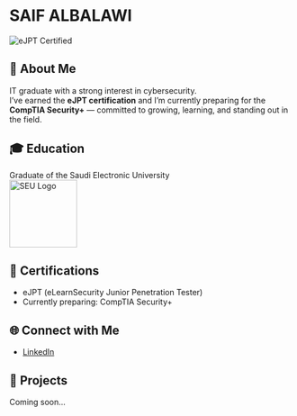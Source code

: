 # SAIF ALBALAWI 

![eJPT Certified](https://img.shields.io/badge/eJPT-Certified-blueviolet?style=flat-square&logo=tryhackme)

## 👋 About Me  
IT graduate with a strong interest in cybersecurity.  
I’ve earned the **eJPT certification** and I’m currently preparing for the **CompTIA Security+** — committed to growing, learning, and standing out in the field.

## 🎓 Education  
Graduate of the Saudi Electronic University  
<img src="https://i.imgur.com/h7TxU2r.png" alt="SEU Logo" width="120"/>


## 📜 Certifications  
- eJPT (eLearnSecurity Junior Penetration Tester)  
- Currently preparing: CompTIA Security+

## 🌐 Connect with Me  
- [LinkedIn](https://www.linkedin.com/in/saif-albalawi)

## 📂 Projects  
Coming soon...
